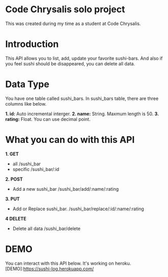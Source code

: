 # Code Chrysalis solo project

This was created during my time as a student at Code Chrysalis.

# Introduction

This API allows you to list, add, update your favorite sushi-bars. And also if you feel sushi should be disappeared, you can delete all data.

# Data Type

You have one table called sushi_bars.
In sushi_bars table, there are three columns like below.

**1. id:** Auto incremental interger.
**2. name:** String. Maxmum length is 50.
**3. rating:** Float. You can use decimal point.

# What you can do with this API

**1. GET**

- all
  /sushi_bar
- specific
  /sushi_bar/:id

**2. POST**

- Add a new sushi_bar
  /sushi_bar/add/:name/:rating

**3. PUT**

- Add or Replace sushi_bar.
  /sushi_bar/replace/:id/:name/:rating

**4 DELETE**

- Delete all data
  /sushi_bar/delete

# DEMO

You can interact with this API below.
It's working on heroku.
[DEMO]:https://sushi-log.herokuapp.com/
